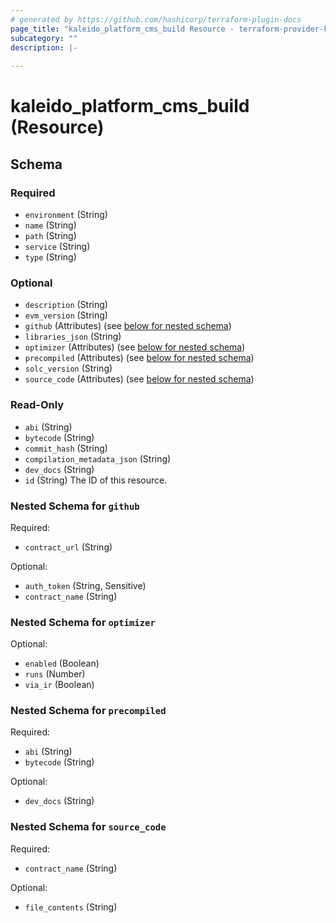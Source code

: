 ```yaml
---
# generated by https://github.com/hashicorp/terraform-plugin-docs
page_title: "kaleido_platform_cms_build Resource - terraform-provider-kaleido"
subcategory: ""
description: |-
  
---
```


# kaleido_platform_cms_build (Resource)





<!-- schema generated by tfplugindocs -->
## Schema

### Required

- `environment` (String)
- `name` (String)
- `path` (String)
- `service` (String)
- `type` (String)

### Optional

- `description` (String)
- `evm_version` (String)
- `github` (Attributes) (see [below for nested schema](#nestedatt--github))
- `libraries_json` (String)
- `optimizer` (Attributes) (see [below for nested schema](#nestedatt--optimizer))
- `precompiled` (Attributes) (see [below for nested schema](#nestedatt--precompiled))
- `solc_version` (String)
- `source_code` (Attributes) (see [below for nested schema](#nestedatt--source_code))

### Read-Only

- `abi` (String)
- `bytecode` (String)
- `commit_hash` (String)
- `compilation_metadata_json` (String)
- `dev_docs` (String)
- `id` (String) The ID of this resource.

<a id="nestedatt--github"></a>
### Nested Schema for `github`

Required:

- `contract_url` (String)

Optional:

- `auth_token` (String, Sensitive)
- `contract_name` (String)


<a id="nestedatt--optimizer"></a>
### Nested Schema for `optimizer`

Optional:

- `enabled` (Boolean)
- `runs` (Number)
- `via_ir` (Boolean)


<a id="nestedatt--precompiled"></a>
### Nested Schema for `precompiled`

Required:

- `abi` (String)
- `bytecode` (String)

Optional:

- `dev_docs` (String)


<a id="nestedatt--source_code"></a>
### Nested Schema for `source_code`

Required:

- `contract_name` (String)

Optional:

- `file_contents` (String)
